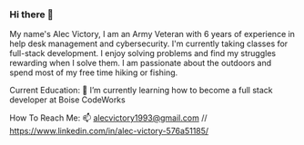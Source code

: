 ### Hi there 👋

My name's Alec Victory, I am an Army Veteran with 6 years of experience in help desk management and cybersecurity. I'm currently taking classes for full-stack development. I enjoy solving problems and find my struggles rewarding when I solve them. I am passionate about the outdoors and spend most of my free time hiking or fishing.

Current Education:
🌱  I’m currently learning how to become a full stack developer at Boise CodeWorks
 
 How To Reach Me:
 📫  alecvictory1993@gmail.com // https://www.linkedin.com/in/alec-victory-576a51185/
